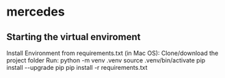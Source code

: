 # mercedes

## Starting the virtual enviroment

Install Environment from requirements.txt (in Mac OS):
Clone/download the project folder
Run:
python -m venv .venv
source .venv/bin/activate
pip install --upgrade pip
pip install -r requirements.txt
